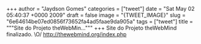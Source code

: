 
+++
author = "Jaydson Gomes"
categories = ["tweet"]
date = "Sat May 02 05:40:37 +0000 2009"
draft = false
image = "{TWEET_IMAGE}"
slug = "6e64614be07ed0856f73652fa4ad5faae9da905a"
tags = ["tweet"]
title = """Site do Projeto theWebMin..."""
+++
Site do Projeto theWebMind finalizado. \O/ http://thewebmind.org/index.php
